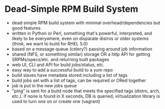 Dead-Simple RPM Build System
=============================

- dead simple RPM build system with minimal overhead/dependencies but good
  features
- written in Python or Perl, something that's powerful, interpreted, and
  likely to be everywhere, even on disparate distros or older systems (think,
  we want to build for RHEL 5.0)
- based on a message queue (celery?) passing around job information
- shared (NFS, or something similar) storage OR a http API for getting
  SRPMs/specs/etc. and returning built packages
- web UI, CLI and API for build jobs/status, etc.
- easy way to add a successful build to a yum repo
- build slaves have metadata stored including a list of tags
- build jobs set with a list of tags, can be required or ORed together
- job is put in the new jobs queue
- "ping" is sent for a build node that meets the specified tags (distro, arch,
  etc.). if none is found in X seconds, DB is queried, virtualization library
  is used to turn one on or create one (vagrant)

